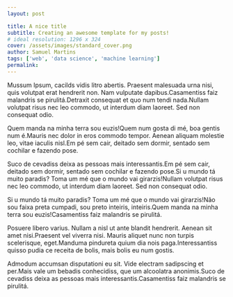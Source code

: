 ```yaml
---
layout: post

title: A nice title
subtitle: Creating an awesome template for my posts!
# ideal resolution: 1296 x 324
cover: /assets/images/standard_cover.png
author: Samuel Martins
tags: ['web', 'data science', 'machine learning']
permalink: 
---
```


Mussum Ipsum, cacilds vidis litro abertis. Praesent malesuada urna nisi, quis volutpat erat hendrerit non. Nam vulputate dapibus.Casamentiss faiz malandris se pirulitá.Detraxit consequat et quo num tendi nada.Nullam volutpat risus nec leo commodo, ut interdum diam laoreet. Sed non consequat odio.

Quem manda na minha terra sou euzis!Quem num gosta di mé, boa gentis num é.Mauris nec dolor in eros commodo tempor. Aenean aliquam molestie leo, vitae iaculis nisl.Em pé sem cair, deitado sem dormir, sentado sem cochilar e fazendo pose.

Suco de cevadiss deixa as pessoas mais interessantis.Em pé sem cair, deitado sem dormir, sentado sem cochilar e fazendo pose.Si u mundo tá muito paradis? Toma um mé que o mundo vai girarzis!Nullam volutpat risus nec leo commodo, ut interdum diam laoreet. Sed non consequat odio.


Si u mundo tá muito paradis? Toma um mé que o mundo vai girarzis!Não sou faixa preta cumpadi, sou preto inteiris, inteiris.Quem manda na minha terra sou euzis!Casamentiss faiz malandris se pirulitá.

Posuere libero varius. Nullam a nisl ut ante blandit hendrerit. Aenean sit amet nisi.Praesent vel viverra nisi. Mauris aliquet nunc non turpis scelerisque, eget.Manduma pindureta quium dia nois paga.Interessantiss quisso pudia ce receita de bolis, mais bolis eu num gostis.

Admodum accumsan disputationi eu sit. Vide electram sadipscing et per.Mais vale um bebadis conhecidiss, que um alcoolatra anonimis.Suco de cevadiss deixa as pessoas mais interessantis.Casamentiss faiz malandris se pirulitá.
